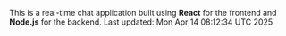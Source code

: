 This is a real-time chat application built using **React** for the frontend and **Node.js** for the backend.
Last updated: Mon Apr 14 08:12:34 UTC 2025
